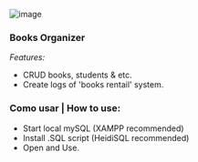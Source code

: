 ![image](https://user-images.githubusercontent.com/116142881/197613603-a7f3a219-ba1b-43cf-8965-914d6283510d.png)

### Books Organizer

*Features:*
- CRUD books, students & etc.
- Create logs of 'books rentail' system.

### Como usar | How to use:

- Start local mySQL (XAMPP recommended)
- Install .SQL script (HeidiSQL recommended)
- Open and Use.
